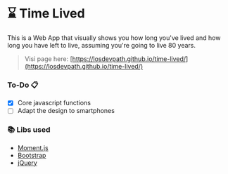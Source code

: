 # ⌛️ Time Lived
This is a Web App that visually shows you how long you've lived and how long you have left to live, assuming you're going to live 80 years.

> Visi page here: [https://losdevpath.github.io/time-lived/](https://losdevpath.github.io/time-lived/)

### **To-Do** 📋
- [x] Core javascript functions
- [ ] Adapt the design to smartphones

### 📚 Libs used
- [Moment.js](https://momentjs.com/)
- [Bootstrap](https://getbootstrap.com/)
- [jQuery](https://jquery.com/)